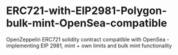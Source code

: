 # ERC721-with-EIP2981-Polygon-bulk-mint-OpenSea-compatible
OpenZeppelin ERC721 solidity contract compatible with OpenSea - implementing EIP 2981, mint + own limits and bulk mint functionality
